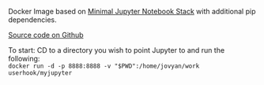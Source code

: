 Docker Image based on [Minimal Jupyter Notebook Stack](https://github.com/jupyter/docker-stacks/tree/master/minimal-notebook) with additional pip dependencies.  

[Source code on Github](https://github.com/userhooke/myjupyter-docker)  

To start: CD to a directory you wish to point Jupyter to and run the following:  
`docker run -d -p 8888:8888 -v "$PWD":/home/jovyan/work userhook/myjupyter`